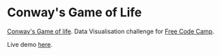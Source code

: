 # Conway's Game of Life

[Conway's Game of life](https://en.wikipedia.org/wiki/Conway%27s_Game_of_Life). Data Visualisation challenge for [Free Code Camp](https://www.freecodecamp.org/).

Live demo [here](https://aneesa-saleh.github.io/game-of-life/).
